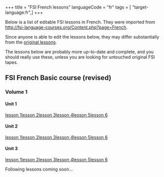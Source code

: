 +++
title = "FSI French lessons"
languageCode = "fr"
tags = [ "target-language:fr",]
+++

Below is a list of editable FSI lessons in French. They were imported
from <http://fsi-language-courses.org/Content.php?page=French>.

Since anyone is able to edit the lessons below, they may differ
substantially from the [original
lessons](/group/fsi-import/French_lessons).

The lessons below are probably more up-to-date and complete, and you
should really use these, unless you are looking for untouched original
FSI tapes.

## FSI French Basic course (revised)

### Volume 1

#### Unit 1

[lesson
1](/fr/FSI-French-basic-course-revised-volume-01-unit-01-lesson-01)[lesson
2](/fr/FSI-French-basic-course-revised-volume-01-unit-01-lesson-02)[lesson
3](/fr/FSI-French-basic-course-revised-volume-01-unit-01-lesson-03)[lesson
4](/fr/FSI-French-basic-course-revised-volume-01-unit-01-lesson-04)[lesson
5](/fr/FSI-French-basic-course-revised-volume-01-unit-01-lesson-05)[lesson
6](/fr/FSI-French-basic-course-revised-volume-01-unit-01-lesson-06)

#### Unit 2

[lesson
1](/fr/FSI-French-basic-course-revised-volume-01-unit-02-lesson-01)[lesson
2](/fr/FSI-French-basic-course-revised-volume-01-unit-02-lesson-02)[lesson
3](/fr/FSI-French-basic-course-revised-volume-01-unit-02-lesson-03)[lesson
4](/fr/FSI-French-basic-course-revised-volume-01-unit-02-lesson-04)[lesson
5](/fr/FSI-French-basic-course-revised-volume-01-unit-02-lesson-05)[lesson
6](/fr/FSI-French-basic-course-revised-volume-01-unit-02-lesson-06)

#### Unit 3

[lesson
1](/fr/FSI-French-basic-course-revised-volume-01-unit-03-lesson-01)[lesson
2](/fr/FSI-French-basic-course-revised-volume-01-unit-03-lesson-02)[lesson
3](/fr/FSI-French-basic-course-revised-volume-01-unit-03-lesson-03)[lesson
4](/fr/FSI-French-basic-course-revised-volume-01-unit-03-lesson-04)[lesson
5](/fr/FSI-French-basic-course-revised-volume-01-unit-03-lesson-05)[lesson
6](/fr/FSI-French-basic-course-revised-volume-01-unit-03-lesson-06)

Following lessons coming soon...

